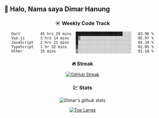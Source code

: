 ## 👋 Halo, Nama saya **Dimar Hanung**

<center>

### :sunny: Weekly Code Track
<!--START_SECTION:waka-->

```text
Dart         45 hrs 29 mins  █████████████████████░░░░   83.96 %
Vue.js       3 hrs 14 mins   █▒░░░░░░░░░░░░░░░░░░░░░░░   05.97 %
JavaScript   2 hrs 21 mins   █░░░░░░░░░░░░░░░░░░░░░░░░   04.34 %
TypeScript   1 hr 32 mins    ▓░░░░░░░░░░░░░░░░░░░░░░░░   02.85 %
Other        35 mins         ▒░░░░░░░░░░░░░░░░░░░░░░░░   01.10 %
```

<!--END_SECTION:waka-->

### :fire: Streak

[![GitHub Streak](http://github-readme-streak-stats.herokuapp.com?user=dimar-hanung)](https://git.io/streak-stats)

### :chart: Stats

![Dimar's github stats](https://github-readme-stats.vercel.app/api?username=dimar-hanung&show_icons=true&theme=vue)

[![Top Langs](https://github-readme-stats.vercel.app/api/top-langs/?username=dimar-hanung)](#)

</center>
